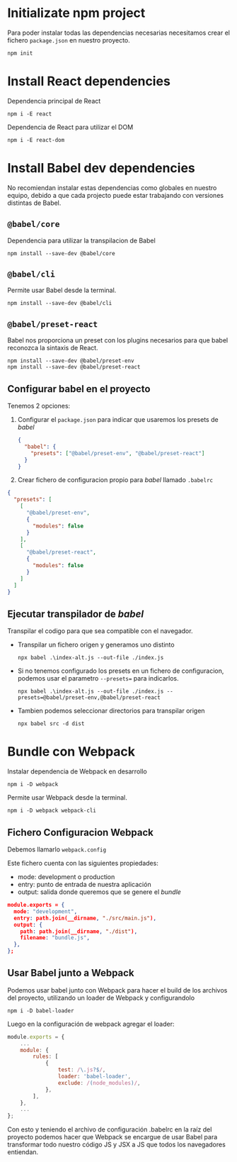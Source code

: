 # Initializate npm project

Para poder instalar todas las dependencias necesarias necesitamos crear el fichero `package.json` en nuestro proyecto.

```
npm init
```

# Install React dependencies

Dependencia principal de React

```
npm i -E react
```

Dependencia de React para utilizar el DOM

```
npm i -E react-dom
```

# Install Babel dev dependencies

No recomiendan instalar estas dependencias como globales en nuestro equipo, debido a que cada projecto puede estar trabajando con versiones distintas de Babel.

## `@babel/core`

Dependencia para utilizar la transpilacion de Babel

```
npm install --save-dev @babel/core
```

## `@babel/cli`

Permite usar Babel desde la terminal.

```
npm install --save-dev @babel/cli
```

## `@babel/preset-react`

Babel nos proporciona un preset con los plugins necesarios para que babel reconozca la sintaxis de React.

```
npm install --save-dev @babel/preset-env
npm install --save-dev @babel/preset-react
```

## Configurar babel en el proyecto

Tenemos 2 opciones:

1. Configurar el `package.json` para indicar que usaremos los presets de _babel_

   ```json
   {
     "babel": {
       "presets": ["@babel/preset-env", "@babel/preset-react"]
     }
   }
   ```

2. Crear fichero de configuracion propio para _babel_ llamado `.babelrc`

```json
{
  "presets": [
    [
      "@babel/preset-env",
      {
        "modules": false
      }
    ],
    [
      "@babel/preset-react",
      {
        "modules": false
      }
    ]
  ]
}
```

## Ejecutar transpilador de _babel_

Transpilar el codigo para que sea compatible con el navegador.

- Transpilar un fichero origen y generamos uno distinto

  ```
  npx babel .\index-alt.js --out-file ./index.js
  ```

- Si no tenemos configurado los presets en un fichero de configuracion, podemos usar el parametro `--presets=` para indicarlos.

  ```
  npx babel .\index-alt.js --out-file ./index.js --presets=@babel/preset-env,@babel/preset-react
  ```

- Tambien podemos seleccionar directorios para transpilar origen

  ```
  npx babel src -d dist
  ```

# Bundle con Webpack

Instalar dependencia de Webpack en desarrollo

```
npm i -D webpack
```

Permite usar Webpack desde la terminal.

```
npm i -D webpack webpack-cli
```

## Fichero Configuracion Webpack

Debemos llamarlo `webpack.config`

Este fichero cuenta con las siguientes propiedades:

- mode: development o production
- entry: punto de entrada de nuestra aplicación
- output: salida donde queremos que se genere el _bundle_

```json
module.exports = {
  mode: "development",
  entry: path.join(__dirname, "./src/main.js"),
  output: {
    path: path.join(__dirname, "./dist"),
    filename: "bundle.js",
  },
};

```

## Usar Babel junto a Webpack

Podemos usar babel junto con Webpack para hacer el build de los archivos del proyecto, utilizando un loader de Webpack y configurandolo

```
npm i -D babel-loader
```

Luego en la configuración de webpack agregar el loader:

```js
module.exports = {
	...
	module: {
		rules: [
			{
				test: /\.js?$/,
				loader: 'babel-loader',
				exclude: /(node_modules)/,
			},
		],
	},
	...
};
```

Con esto y teniendo el archivo de configuración .babelrc en la raíz del proyecto podemos hacer que Webpack se encargue de usar Babel para transformar todo nuestro código JS y JSX a JS que todos los navegadores entiendan.
